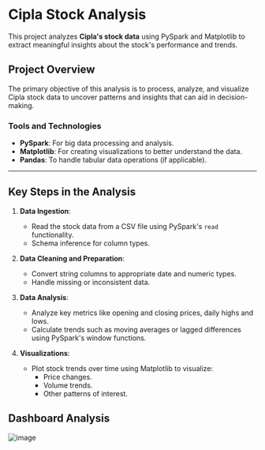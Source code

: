 # Cipla Stock Analysis

This project analyzes **Cipla's stock data** using PySpark and Matplotlib to extract meaningful insights about the stock's performance and trends.

## Project Overview

The primary objective of this analysis is to process, analyze, and visualize Cipla stock data to uncover patterns and insights that can aid in decision-making.

### Tools and Technologies
- **PySpark**: For big data processing and analysis.
- **Matplotlib**: For creating visualizations to better understand the data.
- **Pandas**: To handle tabular data operations (if applicable).

---

## Key Steps in the Analysis

1. **Data Ingestion**:
   - Read the stock data from a CSV file using PySpark's `read` functionality.
   - Schema inference for column types.

2. **Data Cleaning and Preparation**:
   - Convert string columns to appropriate date and numeric types.
   - Handle missing or inconsistent data.

3. **Data Analysis**:
   - Analyze key metrics like opening and closing prices, daily highs and lows.
   - Calculate trends such as moving averages or lagged differences using PySpark's window functions.

4. **Visualizations**:
   - Plot stock trends over time using Matplotlib to visualize:
     - Price changes.
     - Volume trends.
     - Other patterns of interest.

  ## Dashboard Analysis
![image](https://github.com/user-attachments/assets/d24605dc-68c2-48f4-8753-1bc0d413f506)



